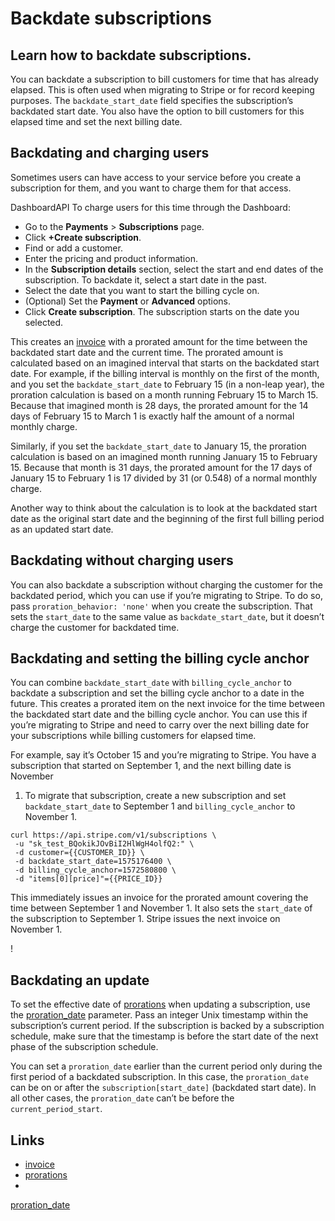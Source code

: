 # Backdate subscriptions

## Learn how to backdate subscriptions.

You can backdate a subscription to bill customers for time that has already
elapsed. This is often used when migrating to Stripe or for record keeping
purposes. The `backdate_start_date` field specifies the subscription’s backdated
start date. You also have the option to bill customers for this elapsed time and
set the next billing date.

## Backdating and charging users

Sometimes users can have access to your service before you create a subscription
for them, and you want to charge them for that access.

DashboardAPI
To charge users for this time through the Dashboard:

- Go to the **Payments** > **Subscriptions** page.
- Click **+Create subscription**.
- Find or add a customer.
- Enter the pricing and product information.
- In the **Subscription details** section, select the start and end dates of the
subscription. To backdate it, select a start date in the past.
- Select the date that you want to start the billing cycle on.
- (Optional) Set the **Payment** or **Advanced** options.
- Click **Create subscription**. The subscription starts on the date you
selected.

This creates an [invoice](https://docs.stripe.com/api/invoices) with a prorated
amount for the time between the backdated start date and the current time. The
prorated amount is calculated based on an imagined interval that starts on the
backdated start date. For example, if the billing interval is monthly on the
first of the month, and you set the `backdate_start_date` to February 15 (in a
non-leap year), the proration calculation is based on a month running February
15 to March 15. Because that imagined month is 28 days, the prorated amount for
the 14 days of February 15 to March 1 is exactly half the amount of a normal
monthly charge.

Similarly, if you set the `backdate_start_date` to January 15, the proration
calculation is based on an imagined month running January 15 to February 15.
Because that month is 31 days, the prorated amount for the 17 days of January 15
to February 1 is 17 divided by 31 (or 0.548) of a normal monthly charge.

Another way to think about the calculation is to look at the backdated start
date as the original start date and the beginning of the first full billing
period as an updated start date.

## Backdating without charging users

You can also backdate a subscription without charging the customer for the
backdated period, which you can use if you’re migrating to Stripe. To do so,
pass `proration_behavior: 'none'` when you create the subscription. That sets
the `start_date` to the same value as `backdate_start_date`, but it doesn’t
charge the customer for backdated time.

## Backdating and setting the billing cycle anchor

You can combine `backdate_start_date` with `billing_cycle_anchor` to backdate a
subscription and set the billing cycle anchor to a date in the future. This
creates a prorated item on the next invoice for the time between the backdated
start date and the billing cycle anchor. You can use this if you’re migrating to
Stripe and need to carry over the next billing date for your subscriptions while
billing customers for elapsed time.

For example, say it’s October 15 and you’re migrating to Stripe. You have a
subscription that started on September 1, and the next billing date is November
1. To migrate that subscription, create a new subscription and set
`backdate_start_date` to September 1 and `billing_cycle_anchor` to November 1.

```
curl https://api.stripe.com/v1/subscriptions \
 -u "sk_test_BQokikJOvBiI2HlWgH4olfQ2:" \
 -d customer={{CUSTOMER_ID}} \
 -d backdate_start_date=1575176400 \
 -d billing_cycle_anchor=1572580800 \
 -d "items[0][price]"={{PRICE_ID}}
```

This immediately issues an invoice for the prorated amount covering the time
between September 1 and November 1. It also sets the `start_date` of the
subscription to September 1. Stripe issues the next invoice on November 1.

!

## Backdating an update

To set the effective date of
[prorations](https://docs.stripe.com/billing/subscriptions/prorations) when
updating a subscription, use the
[proration_date](https://docs.stripe.com/api/subscriptions/update#update_subscription-proration_date)
parameter. Pass an integer Unix timestamp within the subscription’s current
period. If the subscription is backed by a subscription schedule, make sure that
the timestamp is before the start date of the next phase of the subscription
schedule.

You can set a `proration_date` earlier than the current period only during the
first period of a backdated subscription. In this case, the `proration_date` can
be on or after the `subscription[start_date]` (backdated start date). In all
other cases, the `proration_date` can’t be before the `current_period_start`.

## Links

- [invoice](https://docs.stripe.com/api/invoices)
- [prorations](https://docs.stripe.com/billing/subscriptions/prorations)
-
[proration_date](https://docs.stripe.com/api/subscriptions/update#update_subscription-proration_date)